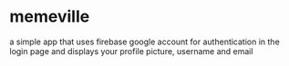 # memeville
a simple app that uses firebase google account for authentication in the login page and displays your profile picture, username and email
